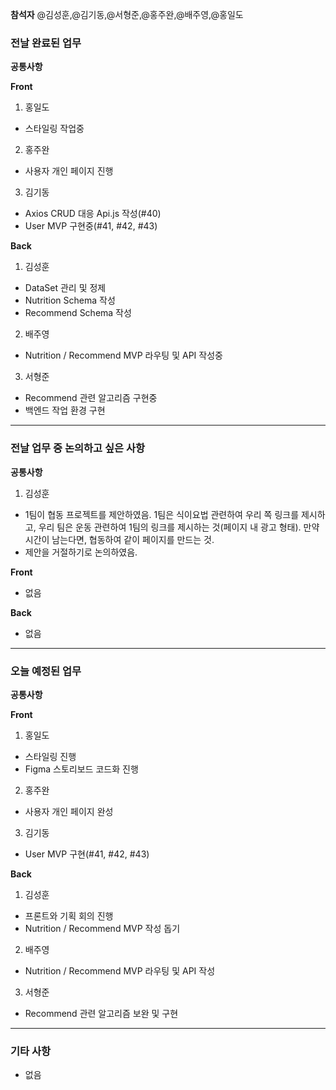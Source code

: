 **참석자** @김성훈,@김기동,@서형준,@홍주완,@배주영,@홍일도

### 전날 완료된 업무
**공통사항**

**Front**
1. 홍일도
- 스타일링 작업중
2. 홍주완
- 사용자 개인 페이지 진행
3. 김기동
- Axios CRUD 대응 Api.js 작성(#40)
- User MVP 구현중(#41, #42, #43)

**Back**
1. 김성훈
- DataSet 관리 및 정제
- Nutrition Schema 작성
- Recommend Schema 작성
2. 배주영
- Nutrition / Recommend MVP 라우팅 및 API 작성중
3. 서형준
- Recommend 관련 알고리즘 구현중
- 백엔드 작업 환경 구현

<hr>

### 전날 업무 중 논의하고 싶은 사항
**공통사항**
1. 김성훈
- 1팀이 협동 프로젝트를 제안하였음. 1팀은 식이요법 관련하여 우리 쪽 링크를 제시하고, 우리 팀은 운동 관련하여 1팀의 링크를 제시하는 것(페이지 내 광고 형태). 만약 시간이 남는다면, 협동하여 같이 페이지를 만드는 것.
- 제안을 거절하기로 논의하였음.

**Front**
- 없음

**Back**
- 없음

<hr>

### 오늘 예정된 업무
**공통사항**

**Front**
1. 홍일도
- 스타일링 진행
- Figma 스토리보드 코드화 진행
2. 홍주완
- 사용자 개인 페이지 완성
3. 김기동
- User MVP 구현(#41, #42, #43)

**Back**
1. 김성훈
- 프론트와 기획 회의 진행
- Nutrition / Recommend MVP 작성 돕기
2. 배주영
- Nutrition / Recommend MVP 라우팅 및 API 작성
3. 서형준
- Recommend 관련 알고리즘 보완 및 구현

<hr>

### 기타 사항
- 없음